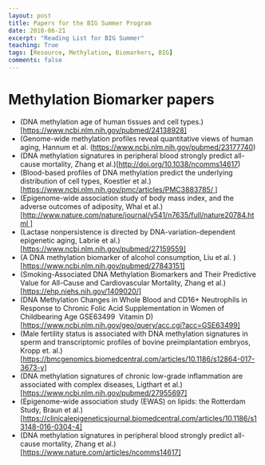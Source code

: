 ```yaml
---
layout: post
title: Papers for the BIG Summer Program
date: 2018-06-21
excerpt: "Reading List for BIG Summer"
teaching: True
tags: [Resource, Methylation, Biomarkers, BIG]
comments: false
---
```

# Methylation Biomarker papers

- (DNA methylation age of human tissues and cell types.)[https://www.ncbi.nlm.nih.gov/pubmed/24138928]
- (Genome-wide methylation profiles reveal quantitative views of human aging, Hannum et al. (https://www.ncbi.nlm.nih.gov/pubmed/23177740)
- (DNA methylation signatures in peripheral blood strongly predict all-cause mortality, Zhang et al.)[http://doi.org/10.1038/ncomms14617)
- (Blood-based profiles of DNA methylation predict the underlying distribution of cell types, Koestler et al.)[https://www.ncbi.nlm.nih.gov/pmc/articles/PMC3883785/ ]
- (Epigenome-wide association study of body mass index, and the adverse outcomes of adiposity, Whal et al.) [http://www.nature.com/nature/journal/v541/n7635/full/nature20784.html ]
- (Lactase nonpersistence is directed by DNA-variation-dependent epigenetic aging, Labrie et al.)[https://www.ncbi.nlm.nih.gov/pubmed/27159559]
- (A DNA methylation biomarker of alcohol consumption, Liu et al. )[https://www.ncbi.nlm.nih.gov/pubmed/27843151]
- (Smoking-Associated DNA Methylation Biomarkers and Their Predictive Value for All-Cause and Cardiovascular Mortality, Zhang et al.)[https://ehp.niehs.nih.gov/1409020/]
- (DNA Methylation Changes in Whole Blood and CD16+ Neutrophils in Response to Chronic Folic Acid Supplementation in Women of Childbearing Age GSE63499 
Vitamin D)[https://www.ncbi.nlm.nih.gov/geo/query/acc.cgi?acc=GSE63499]
- (Male fertility status is associated with DNA methylation signatures in sperm and transcriptomic profiles of bovine preimplantation embryos, Kropp et. al.) [https://bmcgenomics.biomedcentral.com/articles/10.1186/s12864-017-3673-y]
- (DNA methylation signatures of chronic low-grade inflammation are associated with complex diseases, Ligthart et al.)[https://www.ncbi.nlm.nih.gov/pubmed/27955697]
- (Epigenome-wide association study (EWAS) on lipids: the Rotterdam Study, Braun et al.)[https://clinicalepigeneticsjournal.biomedcentral.com/articles/10.1186/s13148-016-0304-4]
- (DNA methylation signatures in peripheral blood strongly predict all-cause mortality, Zhang et al.)[https://www.nature.com/articles/ncomms14617]
